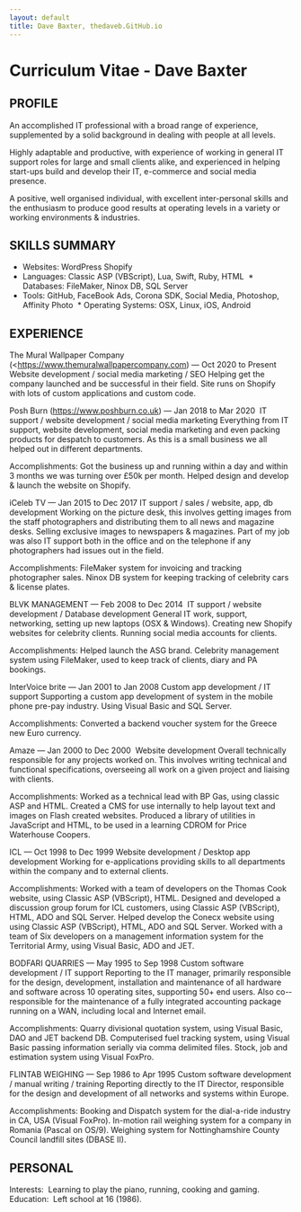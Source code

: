 ```yaml
---
layout: default
title: Dave Baxter, thedaveb.GitHub.io
---
```

Curriculum Vitae - Dave Baxter
============

PROFILE
------------

An accomplished IT professional with a broad range of experience, supplemented by a solid background in dealing with people at all levels.

Highly adaptable and productive, with experience of working in general IT support roles for large and small clients alike, and experienced in helping start-ups build and develop their IT, e-commerce and social media presence.

A positive, well organised individual, with excellent inter-personal skills and the enthusiasm to produce good results at operating levels in a variety or working environments & industries.


SKILLS SUMMARY
------------
* Websites: WordPress Shopify 
* Languages: Classic ASP (VBScript), Lua, Swift, Ruby, HTML
 * Databases: FileMaker, Ninox DB, SQL Server 
* Tools: GitHub, FaceBook Ads, Corona SDK, Social Media, Photoshop, Affinity Photo
 * Operating Systems: OSX, Linux, iOS, Android


EXPERIENCE
------------
The Mural Wallpaper Company (<https://www.themuralwallpapercompany.com) — Oct 2020 to Present
 Website development / social media marketing / SEO
Helping get the company launched and be successful in their field. Site runs on Shopify with lots of custom applications and custom code.

Posh Burn (<https://www.poshburn.co.uk>) — Jan 2018 to Mar 2020
 IT support / website development / social media marketing
Everything from IT support, website development, social media marketing and even packing products for despatch to customers. As this is a small business we all helped out in different departments.

Accomplishments: 
Got the business up and running within a day and within 3 months we was turning over £50k per month. 
Helped design and develop & launch the website on Shopify.

iCeleb TV — Jan 2015 to Dec 2017
IT support / sales / website, app, db development
Working on the picture desk, this involves getting images from the staff photographers and distributing them to all news and magazine desks. Selling exclusive images to newspapers & magazines. Part of my job was also IT support both in the office and on the telephone if any photographers had issues out in the field.

Accomplishments: 
FileMaker system for invoicing and tracking photographer sales. 
Ninox DB system for keeping tracking of celebrity cars & license plates.

BLVK MANAGEMENT — Feb 2008 to Dec 2014
 IT support / website development / Database development
General IT work, support, networking, setting up new laptops (OSX & Windows). Creating new Shopify websites for celebrity clients. Running social media accounts for clients.

Accomplishments: 
Helped launch the ASG brand. 
Celebrity management system using FileMaker, used to keep track of clients, diary and PA bookings.

InterVoice brite — Jan 2001 to Jan 2008
Custom app development / IT support
Supporting a custom app development of system in the mobile phone pre-pay industry. Using Visual Basic and SQL Server.

Accomplishments: 
Converted a backend voucher system for the Greece new Euro currency. 

Amaze — Jan 2000 to Dec 2000 
Website development
Overall technically responsible for any projects worked on. This involves writing technical and functional specifications, overseeing all work on a given project and liaising with clients.  

Accomplishments: 
Worked as a technical lead with BP Gas, using classic ASP and HTML. 
Created a CMS for use internally to help layout text and images on Flash created websites. 
Produced a library of utilities in JavaScript and HTML, to be used in a learning CD­ROM for Price Waterhouse Coopers.

ICL — Oct 1998 to Dec 1999 
Website development / Desktop app development
Working for e-­applications providing skills to all departments within the company and to external clients. 

Accomplishments:
Worked with a team of developers on the Thomas Cook website, using Classic ASP (VBScript), HTML.
Designed and developed a discussion group forum for ICL customers, using Classic ASP (VBScript), HTML, ADO and SQL Server. 
Helped develop the Conecx website using using Classic ASP (VBScript), HTML, ADO and SQL Server. 
Worked with a team of Six developers on a management information system for the Territorial Army, using Visual Basic, ADO and JET. 

BODFARI QUARRIES — May 1995 to Sep 1998
Custom software development / IT support
Reporting to the IT manager, primarily responsible for the design, development, installation and maintenance of all hardware and software across 10 operating sites, supporting 50+ end users. Also co-­responsible for the maintenance of a fully integrated accounting package running on a WAN, including local and Internet email.

Accomplishments: 
Quarry divisional quotation system, using Visual Basic, DAO and JET backend DB.
Computerised fuel tracking system, using Visual Basic passing information serially via comma delimited files.
Stock, job and estimation system using Visual FoxPro. 

FLINTAB WEIGHING — Sep 1986 to Apr 1995
Custom software development / manual writing / training
Reporting directly to the IT Director, responsible for the design and development of all networks and systems within Europe. 

Accomplishments:
Booking and Dispatch system for the dial­-a-­ride industry in CA, USA (Visual FoxPro). 
In-­motion rail weighing system for a company in Romania (Pascal on OS/9). 
Weighing system for Nottinghamshire County Council landfill sites (DBASE II). 


PERSONAL
------------
Interests:  Learning to play the piano, running, cooking and gaming.
Education:  Left school at 16 (1986).